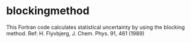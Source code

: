 # blockingmethod
This Fortran code calculates statistical uncertainty by using the blocking method. Ref: H. Flyvbjerg, J. Chem. Phys. 91, 461 (1989)

